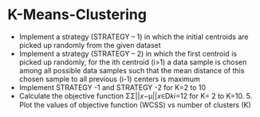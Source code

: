 # K-Means-Clustering
- Implement a strategy (STRATEGY – 1) in which the initial centroids are picked up randomly from the given dataset 
- Implement a strategy (STRATEGY – 2) in which the first centroid is picked up randomly, for the ith centroid (i>1) a data sample is chosen among all possible data samples such that the mean distance of this chosen sample to all previous (i-1) centers is maximum 
- Implement STRATEGY -1 and STRATEGY -2 for K=2 to 10
- Calculate the objective function ΣΣ||𝑥−μ||𝑥∈D𝑘𝑖=12 for K= 2 to K=10. 5. Plot the values of objective function (WCSS) vs number of clusters (K)
